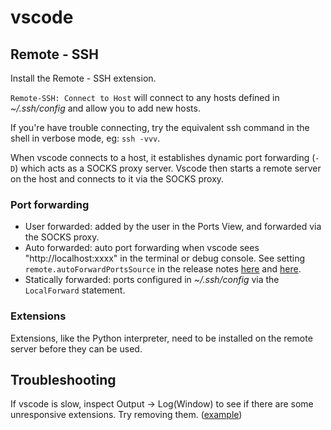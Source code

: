 # vscode

## Remote - SSH

Install the Remote - SSH extension.

`Remote-SSH: Connect to Host` will connect to any hosts defined in _~/.ssh/config_ and allow you to add new hosts.

If you're have trouble connecting, try the equivalent ssh command in the shell in verbose mode, eg: `ssh -vvv`.

When vscode connects to a host, it establishes dynamic port forwarding (`-D`) which acts as a SOCKS proxy server. Vscode then starts a remote server on the host and connects to it via the SOCKS proxy.

### Port forwarding

- User forwarded: added by the user in the Ports View, and forwarded via the SOCKS proxy.
- Auto forwarded: auto port forwarding when vscode sees "http://localhost:xxxx" in the terminal or debug console. See setting `remote.autoForwardPortsSource` in the release notes [here](https://github.com/microsoft/vscode-docs/blob/49f6cab2a0435a7704ebfc208852f23a880265f6/remote-release-notes/v1_54.md#port-forwarding-source-is-output) and [here](https://github.com/microsoft/vscode-docs/search?q=auto+port+forward). 
- Statically forwarded: ports configured in _~/.ssh/config_ via the `LocalForward` statement.

### Extensions

Extensions, like the Python interpreter, need to be installed on the remote server before they can be used.

## Troubleshooting

If vscode is slow, inspect Output -> Log(Window) to see if there are some unresponsive extensions. Try removing them. ([example](https://github.com/huizhougit/githd/issues/54))
